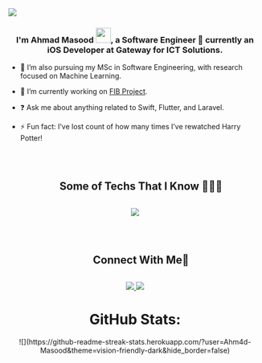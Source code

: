 <!--horizontal divider(gradiant)-->
<img src="https://user-images.githubusercontent.com/73097560/115834477-dbab4500-a447-11eb-908a-139a6edaec5c.gif">

### <div align="center">I'm Ahmad Masood <img src="https://raw.githubusercontent.com/MartinHeinz/MartinHeinz/master/wave.gif" width="30px" height="30px">, a Software Engineer 🚀 currently an iOS Developer at Gateway for ICT Solutions.</div>  
  

- 🌱 I’m also pursuing my MSc in Software Engineering, with research focused on Machine Learning.
  

- 🔭 I’m currently working on [FIB Project](https://fib.iq).
  

- ❓ Ask me about anything related to Swift, Flutter, and Laravel.  
  

- ⚡ Fun fact: I’ve lost count of how many times I’ve rewatched Harry Potter!
  

<br/>  

<!-- Connect with me -->
<!--h2 without bottom border-->
<div id="user-content-toc">
  <ul align="center">
    <summary><h2 style="display: inline-block">Some of Techs That I Know 👨🏻‍💻</h2></summary>
  </ul>
</div>
<!--tech stack icons-->
<p align="center">
  <a href="https://skillicons.dev">
    <img src="https://skillicons.dev/icons?i=swift,flutter,dart,laravel,php,py,tensorflow,sklearn,git,github,css,bootstrap,github,html,java,js,mysql,sqlite,postman,anaconda&perline=5" />
  </a>
</p>
<br/>  


<!-- Connect with me -->
<!--h2 without bottom border-->
<div id="user-content-toc">
  <ul align="center">
    <summary><h2 style="display: inline-block">Connect With Me🤝</h2></summary>
  </ul>
</div>
<div align="center">
  <a href="https://linkedin.com/in/ahmad-masood-6a8115202">
    <img src="https://skillicons.dev/icons?i=linkedin" />
  </a>
  <a href="https://instagram.com/ahmad._.masood">
    <img src="https://skillicons.dev/icons?i=instagram" />
  </a>
</div>

# <div align="center"> GitHub Stats:</div>
<div align="center">
  ![](https://github-readme-streak-stats.herokuapp.com/?user=Ahm4d-Masood&theme=vision-friendly-dark&hide_border=false)
</div>
  <br/> 
